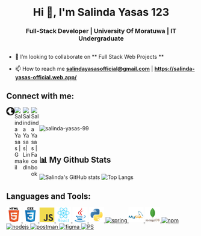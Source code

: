 <h1 align="center">Hi 👋, I'm Salinda Yasas 123</h1>

<h3 align="center">Full-Stack Developer | University Of Moratuwa | IT Undergraduate </h3>

##

- 👯 I’m looking to collaborate on ** Full Stack Web Projects **

- 📫 How to reach me **salindayasasofficial@gmail.com** | **https://salinda-yasas-official.web.app/**


## Connect with me:
[<img align="left" alt="Salinda Yasas.me" width="22px" src="https://raw.githubusercontent.com/iconic/open-iconic/master/svg/globe.svg" />][website]
[<img align="left" alt="Salinda Yasas | Gmail" width="22px" src="https://cdn.jsdelivr.net/npm/simple-icons@v3/icons/google.svg" />][gmail]
[<img align="left" alt="Salinda Yasas| LinkedIn" width="22px" src="https://cdn.jsdelivr.net/npm/simple-icons@v3/icons/linkedin.svg" />][linkedin]
[<img align="left" alt="Salinda Yasas | Facebook" width="22px" src="https://cdn.jsdelivr.net/npm/simple-icons@v3/icons/facebook.svg" />][facebook]
<!--[<img align="left" alt="Salinda Yasas | Instagram" width="22px" src="https://cdn.jsdelivr.net/npm/simple-icons@v3/icons/instagram.svg" />][instagram] -->
<br/>

  <br/>
<p align="left"> <img src="https://komarev.com/ghpvc/?username=salinda-yasas-99&label=Profile%20views&color=0e75b6&style=flat" alt="salinda-yasas-99" /> </p>
  
<!--  
## 📊 My Github Stats
![Salinda's GitHub stats](https://github-readme-stats.vercel.app/api?username=salinda-yasas-99&show_icons=true&count_private=true&theme=react&hide_border=true&bg_color=0D1117)

##
-->


  <br/>
  
## 📊 My Github Stats
![Salinda's GitHub stats](https://github-readme-stats.vercel.app/api?username=salinda-yasas-99&show_icons=true&count_private=true&theme=nord&hide_border=true&bg_color=2E3440)
![Top Langs](https://github-readme-stats.vercel.app/api/top-langs/?username=salinda-yasas-99&langs_count=8&count_private=true&layout=compact&theme=nord&hide_border=true&bg_color=2E3440)

##

## Languages and Tools:

<p align="left"><a href="https://www.w3.org/html/" target="_blank"> <img src="https://raw.githubusercontent.com/devicons/devicon/master/icons/html5/html5-original-wordmark.svg" alt="html5" width="40" height="40"/> </a><a href="https://www.w3schools.com/css/" target="_blank"> <img src="https://raw.githubusercontent.com/devicons/devicon/master/icons/css3/css3-original-wordmark.svg" alt="css3" width="40" height="40"/> </a><a href="https://developer.mozilla.org/en-US/docs/Web/JavaScript" target="_blank"> <img src="https://raw.githubusercontent.com/devicons/devicon/master/icons/javascript/javascript-original.svg" alt="javascript" width="40" height="40"/> </a><a href="https://reactjs.org/" target="_blank"> <img src="https://raw.githubusercontent.com/devicons/devicon/master/icons/react/react-original-wordmark.svg" alt="react" width="40" height="40"/> </a><a href="https://www.java.com" target="_blank"> <img src="https://raw.githubusercontent.com/devicons/devicon/master/icons/java/java-original.svg" alt="java" width="40" height="40"/> </a><a href="https://www.python.org" target="_blank"> <img src="https://raw.githubusercontent.com/devicons/devicon/master/icons/python/python-original.svg" alt="python" width="40" height="40"/> </a><a href="https://spring.io/" target="_blank"> <img src="https://www.vectorlogo.zone/logos/springio/springio-icon.svg" alt="spring" width="40" height="40"/> </a><a href="https://www.mysql.com/" target="_blank"> <img src="https://raw.githubusercontent.com/devicons/devicon/master/icons/mysql/mysql-original-wordmark.svg" alt="mysql" width="40" height="40"/> </a><a href="https://www.mongodb.com/" target="_blank"> <img src="https://raw.githubusercontent.com/devicons/devicon/master/icons/mongodb/mongodb-original-wordmark.svg" alt="mongodb" width="40" height="40"/> </a><a href="https://www.npmjs.com/" target="_blank"> <img src="https://cdn.worldvectorlogo.com/logos/npm.svg" alt="npm" width="40" height="40"/><a href="https://nodejs.org" target="_blank"> <img src="https://cdn.worldvectorlogo.com/logos/nodejs-1.svg" alt="nodejs" width="40" height="40"/> </a><a href="https://postman.com" target="_blank"> <img src="https://www.vectorlogo.zone/logos/getpostman/getpostman-icon.svg" alt="postman" width="40" height="40"/> </a><a href="https://www.figma.com/" target="_blank"> <img src="https://www.vectorlogo.zone/logos/figma/figma-icon.svg" alt="figma" width="40" height="40"/> </a><a href="https://www.adobe.com/products/xd.html" target="_blank"> <img src="https://cdn.worldvectorlogo.com/logos/photoshop-cc-6.svg" alt="PS" width="40" height="40"/> </a></p>

<!--
<a href="https://www.adobe.com/products/xd.html" target="_blank"> <img src="https://cdn.worldvectorlogo.com/logos/adobe-xd-1.svg" alt="xd" width="40" height="40"/> </a> -->

<!-- <a href="https://www.adobe.com/products/xd.html" target="_blank"> <img src="https://cdn.worldvectorlogo.com/logos/premiere-cc.svg" alt="PR" width="40" height="40"/> </a> -->

<!-- <a href="https://www.adobe.com/products/xd.html" target="_blank"> <img src="https://cdn.worldvectorlogo.com/logos/after-effects-cc.svg" alt="AE" width="40" height="40"/> </a> -->

<!-- <a href="https://angular.io" target="_blank"> <img src="https://cdn.worldvectorlogo.com/logos/angular-icon.svg" alt="xd" width="40" height="40"/> </a> -->

<!-- <a href="https://getbootstrap.com" target="_blank"> <img src="https://cdn.worldvectorlogo.com/logos/bootstrap-5-1.svg" alt="xd" width="40" height="40"/></a> -->

<!-- <a href="https://git-scm.com/" target="_blank"> <img src="https://www.vectorlogo.zone/logos/git-scm/git-scm-icon.svg" alt="git" width="40" height="40"/> </a> -->

 <!--<a href="https://www.photoshop.com/en" target="_blank"> <img src="https://raw.githubusercontent.com/devicons/devicon/master/icons/photoshop/photoshop-line.svg" alt="photoshop" width="40" height="40"/> </a> -->

<!-- <a href="https://www.r-project.org/" target="_blank"> <img src="https://cdn.worldvectorlogo.com/logos/r-lang.svg" alt="R-Lang" width="40" height="40"/> </a> -->

<!-- <a href="https://pytorch.org/" target="_blank"> <img src="https://www.vectorlogo.zone/logos/pytorch/pytorch-icon.svg" alt="pytorch" width="40" height="40"/> </a> -->

<!-- <a href="https://scikit-learn.org/" target="_blank"> <img src="https://upload.wikimedia.org/wikipedia/commons/0/05/Scikit_learn_logo_small.svg" alt="scikit_learn" width="40" height="40"/> </a> -->

<!-- <a href="https://www.tensorflow.org" target="_blank"> <img src="https://www.vectorlogo.zone/logos/tensorflow/tensorflow-icon.svg" alt="tensorflow" width="40" height="40"/> </a> -->

<!-- <a href="https://www.typescriptlang.org/" target="_blank"> <img src="https://raw.githubusercontent.com/devicons/devicon/master/icons/typescript/typescript-original.svg" alt="typescript" width="40" height="40"/></a> -->

  
##

[website]: https://salinda-yasas-official.web.app/
[gmail]: mailto:salindayasasofficial@gmail.com
[facebook]: https://www.facebook.com/profile.php?id=100078087057646
[linkedin]: https://www.linkedin.com/in/salinda-yasas-813716216/
